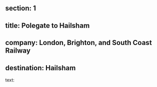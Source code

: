 ﻿section: 1
----
title: Polegate to Hailsham
----
company: London, Brighton, and South Coast Railway
----
destination: Hailsham
----
text: